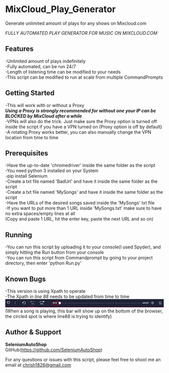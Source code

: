 # MixCloud_Play_Generator
Generate unlimited amount of plays for any shows on Mixcloud.com

*FULLY AUTOMATED PLAY GENERATOR FOR MUSIC ON MIXCLOUD.COM*

## Features  
-Unlimited amount of plays indefinitely  
-Fully automated, can be run 24/7  
-Length of listening time can be modified to your needs  
-This script can be modified to run at scale from multiple CommandPrompts  

## Getting Started  
-This will work with or without a Proxy  
***Using a Proxy is strongly recommended for without one your IP can be BLOCKED by MixCloud after a while***  
-VPNs will also do the trick. Just make sure the Proxy option is turned off inside the script if you have a VPN turned on (Proxy option is off by default)  
-A rotating Proxy works better, you can also manually change the VPN location from time to time  

## Prerequisites  
-Have the up-to-date 'chromedriver' inside the same folder as the script  
-You need python 3 installed on your System  
-pip install Selenium  
-Create a txt file named 'BadUrl' and have it inside the same folder as the script  
-Create a txt file named 'MySongs' and have it inside the same folder as the script  
-Have the URLs of the desired songs saved inside the 'MySongs' txt file  
-If you want to put more than 1 URL inside 'MySongs.txt' make sure to have no extra spaces/empty lines at all  
(Copy and paste 1 URL, hit the enter key, paste the next URL and so on)  

## Running  
-You can run this script by uploading it to your console(I used Spyder), and simply hitting the Run button from your console  
-You can run this script from Commandprompt by going to your project directory, then enter 'python Run.py'  

## Known Bugs  
-This version is using Xpath to operate  
-The Xpath in *line 88* needs to be updated from time to time  
![line88](https://github.com/SeleniumAutoShop/MixCloud_Play_Generator/blob/22abc00982dd900cb011588eab1a923a95c1bd9f/line88.JPG)  
(When a song is playing, this bar will show up on the bottom of the browser, the circled spot is where line88 is trying to identify)

## Author & Support
**SeleniumAutoShop**  
GitHub(https://github.com/SeleniumAutoShop)  


For any questions or issues with this script, please feel free to shoot me an email at chrish1826@gmail.com  
